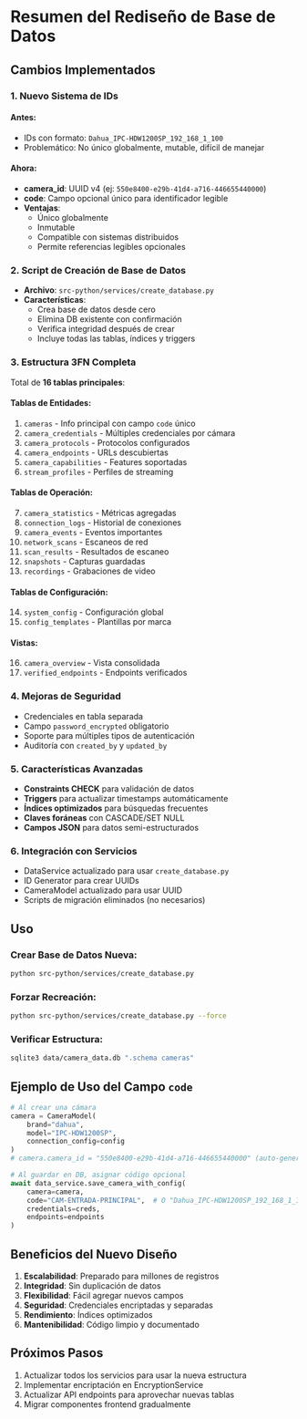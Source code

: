 # Resumen del Rediseño de Base de Datos

## Cambios Implementados

### 1. **Nuevo Sistema de IDs**

#### Antes:
- IDs con formato: `Dahua_IPC-HDW1200SP_192_168_1_100`
- Problemático: No único globalmente, mutable, difícil de manejar

#### Ahora:
- **camera_id**: UUID v4 (ej: `550e8400-e29b-41d4-a716-446655440000`)
- **code**: Campo opcional único para identificador legible
- **Ventajas**: 
  - Único globalmente
  - Inmutable
  - Compatible con sistemas distribuidos
  - Permite referencias legibles opcionales

### 2. **Script de Creación de Base de Datos**

- **Archivo**: `src-python/services/create_database.py`
- **Características**:
  - Crea base de datos desde cero
  - Elimina DB existente con confirmación
  - Verifica integridad después de crear
  - Incluye todas las tablas, índices y triggers

### 3. **Estructura 3FN Completa**

Total de **16 tablas principales**:

#### Tablas de Entidades:
1. `cameras` - Info principal con campo `code` único
2. `camera_credentials` - Múltiples credenciales por cámara
3. `camera_protocols` - Protocolos configurados
4. `camera_endpoints` - URLs descubiertas
5. `camera_capabilities` - Features soportadas
6. `stream_profiles` - Perfiles de streaming

#### Tablas de Operación:
7. `camera_statistics` - Métricas agregadas
8. `connection_logs` - Historial de conexiones
9. `camera_events` - Eventos importantes
10. `network_scans` - Escaneos de red
11. `scan_results` - Resultados de escaneo
12. `snapshots` - Capturas guardadas
13. `recordings` - Grabaciones de video

#### Tablas de Configuración:
14. `system_config` - Configuración global
15. `config_templates` - Plantillas por marca

#### Vistas:
16. `camera_overview` - Vista consolidada
17. `verified_endpoints` - Endpoints verificados

### 4. **Mejoras de Seguridad**

- Credenciales en tabla separada
- Campo `password_encrypted` obligatorio
- Soporte para múltiples tipos de autenticación
- Auditoría con `created_by` y `updated_by`

### 5. **Características Avanzadas**

- **Constraints CHECK** para validación de datos
- **Triggers** para actualizar timestamps automáticamente
- **Índices optimizados** para búsquedas frecuentes
- **Claves foráneas** con CASCADE/SET NULL
- **Campos JSON** para datos semi-estructurados

### 6. **Integración con Servicios**

- DataService actualizado para usar `create_database.py`
- ID Generator para crear UUIDs
- CameraModel actualizado para usar UUID
- Scripts de migración eliminados (no necesarios)

## Uso

### Crear Base de Datos Nueva:
```bash
python src-python/services/create_database.py
```

### Forzar Recreación:
```bash
python src-python/services/create_database.py --force
```

### Verificar Estructura:
```bash
sqlite3 data/camera_data.db ".schema cameras"
```

## Ejemplo de Uso del Campo `code`

```python
# Al crear una cámara
camera = CameraModel(
    brand="dahua",
    model="IPC-HDW1200SP",
    connection_config=config
)
# camera.camera_id = "550e8400-e29b-41d4-a716-446655440000" (auto-generado)

# Al guardar en DB, asignar código opcional
await data_service.save_camera_with_config(
    camera=camera,
    code="CAM-ENTRADA-PRINCIPAL",  # O "Dahua_IPC-HDW1200SP_192_168_1_100"
    credentials=creds,
    endpoints=endpoints
)
```

## Beneficios del Nuevo Diseño

1. **Escalabilidad**: Preparado para millones de registros
2. **Integridad**: Sin duplicación de datos
3. **Flexibilidad**: Fácil agregar nuevos campos
4. **Seguridad**: Credenciales encriptadas y separadas
5. **Rendimiento**: Índices optimizados
6. **Mantenibilidad**: Código limpio y documentado

## Próximos Pasos

1. Actualizar todos los servicios para usar la nueva estructura
2. Implementar encriptación en EncryptionService
3. Actualizar API endpoints para aprovechar nuevas tablas
4. Migrar componentes frontend gradualmente